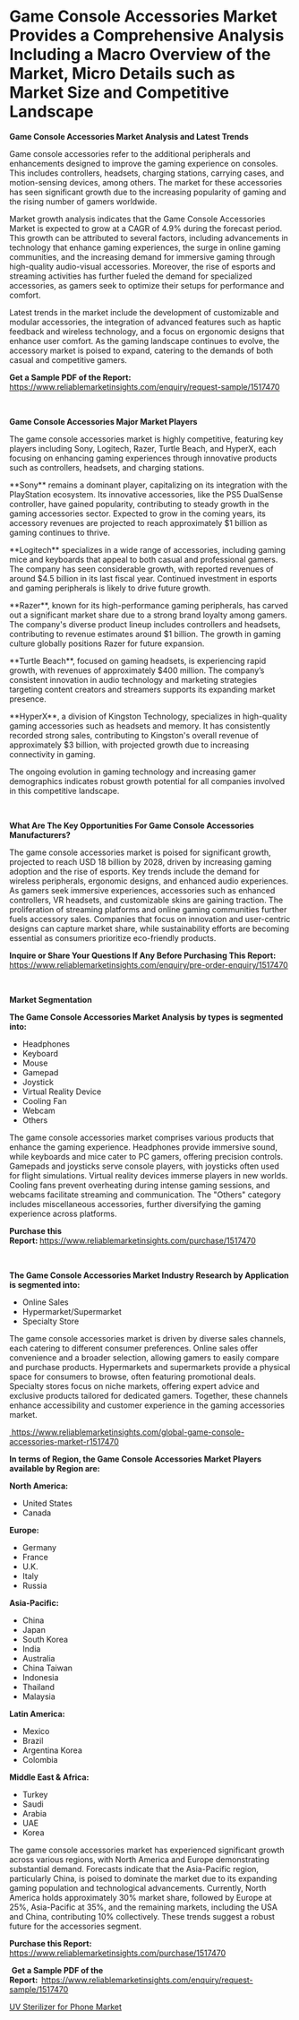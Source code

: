 <p><h1>Game Console Accessories Market Provides a Comprehensive Analysis Including a Macro Overview of the Market, Micro Details such as Market Size and Competitive Landscape</h1></p><p><strong>Game Console Accessories Market Analysis and Latest Trends</strong></p>
<p><p>Game console accessories refer to the additional peripherals and enhancements designed to improve the gaming experience on consoles. This includes controllers, headsets, charging stations, carrying cases, and motion-sensing devices, among others. The market for these accessories has seen significant growth due to the increasing popularity of gaming and the rising number of gamers worldwide. </p><p>Market growth analysis indicates that the Game Console Accessories Market is expected to grow at a CAGR of 4.9% during the forecast period. This growth can be attributed to several factors, including advancements in technology that enhance gaming experiences, the surge in online gaming communities, and the increasing demand for immersive gaming through high-quality audio-visual accessories. Moreover, the rise of esports and streaming activities has further fueled the demand for specialized accessories, as gamers seek to optimize their setups for performance and comfort. </p><p>Latest trends in the market include the development of customizable and modular accessories, the integration of advanced features such as haptic feedback and wireless technology, and a focus on ergonomic designs that enhance user comfort. As the gaming landscape continues to evolve, the accessory market is poised to expand, catering to the demands of both casual and competitive gamers.</p></p>
<p><strong>Get a Sample PDF of the Report:&nbsp;</strong> <a href="https://www.reliablemarketinsights.com/enquiry/request-sample/1517470?utm_campaign=2953&utm_medium=2&utm_source=Github&utm_content=ia&utm_term=04042025&utm_id=game-console-accessories">https://www.reliablemarketinsights.com/enquiry/request-sample/1517470</a></p>
<p>&nbsp;</p>
<p><strong>Game Console Accessories Major Market Players</strong></p>
<p><p>The game console accessories market is highly competitive, featuring key players including Sony, Logitech, Razer, Turtle Beach, and HyperX, each focusing on enhancing gaming experiences through innovative products such as controllers, headsets, and charging stations.</p><p>**Sony** remains a dominant player, capitalizing on its integration with the PlayStation ecosystem. Its innovative accessories, like the PS5 DualSense controller, have gained popularity, contributing to steady growth in the gaming accessories sector. Expected to grow in the coming years, its accessory revenues are projected to reach approximately $1 billion as gaming continues to thrive.</p><p>**Logitech** specializes in a wide range of accessories, including gaming mice and keyboards that appeal to both casual and professional gamers. The company has seen considerable growth, with reported revenues of around $4.5 billion in its last fiscal year. Continued investment in esports and gaming peripherals is likely to drive future growth.</p><p>**Razer**, known for its high-performance gaming peripherals, has carved out a significant market share due to a strong brand loyalty among gamers. The company's diverse product lineup includes controllers and headsets, contributing to revenue estimates around $1 billion. The growth in gaming culture globally positions Razer for future expansion.</p><p>**Turtle Beach**, focused on gaming headsets, is experiencing rapid growth, with revenues of approximately $400 million. The company’s consistent innovation in audio technology and marketing strategies targeting content creators and streamers supports its expanding market presence.</p><p>**HyperX**, a division of Kingston Technology, specializes in high-quality gaming accessories such as headsets and memory. It has consistently recorded strong sales, contributing to Kingston's overall revenue of approximately $3 billion, with projected growth due to increasing connectivity in gaming.</p><p>The ongoing evolution in gaming technology and increasing gamer demographics indicates robust growth potential for all companies involved in this competitive landscape.</p></p>
<p>&nbsp;</p>
<p><strong>What Are The Key Opportunities For Game Console Accessories Manufacturers?</strong></p>
<p><p>The game console accessories market is poised for significant growth, projected to reach USD 18 billion by 2028, driven by increasing gaming adoption and the rise of esports. Key trends include the demand for wireless peripherals, ergonomic designs, and enhanced audio experiences. As gamers seek immersive experiences, accessories such as enhanced controllers, VR headsets, and customizable skins are gaining traction. The proliferation of streaming platforms and online gaming communities further fuels accessory sales. Companies that focus on innovation and user-centric designs can capture market share, while sustainability efforts are becoming essential as consumers prioritize eco-friendly products.</p></p>
<p><strong>Inquire or Share Your Questions If Any Before Purchasing This Report:</strong> <a href="https://www.reliablemarketinsights.com/enquiry/pre-order-enquiry/1517470?utm_campaign=2953&utm_medium=2&utm_source=Github&utm_content=ia&utm_term=04042025&utm_id=game-console-accessories">https://www.reliablemarketinsights.com/enquiry/pre-order-enquiry/1517470</a></p>
<p>&nbsp;</p>
<p><strong>Market Segmentation</strong></p>
<p><strong>The Game Console Accessories Market Analysis by types is segmented into:</strong></p>
<p><ul><li>Headphones</li><li>Keyboard</li><li>Mouse</li><li>Gamepad</li><li>Joystick</li><li>Virtual Reality Device</li><li>Cooling Fan</li><li>Webcam</li><li>Others</li></ul></p>
<p><p>The game console accessories market comprises various products that enhance the gaming experience. Headphones provide immersive sound, while keyboards and mice cater to PC gamers, offering precision controls. Gamepads and joysticks serve console players, with joysticks often used for flight simulations. Virtual reality devices immerse players in new worlds. Cooling fans prevent overheating during intense gaming sessions, and webcams facilitate streaming and communication. The "Others" category includes miscellaneous accessories, further diversifying the gaming experience across platforms.</p></p>
<p><strong>Purchase this Report:&nbsp;</strong><a href="https://www.reliablemarketinsights.com/purchase/1517470?utm_campaign=2953&utm_medium=2&utm_source=Github&utm_content=ia&utm_term=04042025&utm_id=game-console-accessories">https://www.reliablemarketinsights.com/purchase/1517470</a></p>
<p>&nbsp;</p>
<p><strong>The Game Console Accessories Market Industry Research by Application is segmented into:</strong></p>
<p><ul><li>Online Sales</li><li>Hypermarket/Supermarket</li><li>Specialty Store</li></ul></p>
<p><p>The game console accessories market is driven by diverse sales channels, each catering to different consumer preferences. Online sales offer convenience and a broader selection, allowing gamers to easily compare and purchase products. Hypermarkets and supermarkets provide a physical space for consumers to browse, often featuring promotional deals. Specialty stores focus on niche markets, offering expert advice and exclusive products tailored for dedicated gamers. Together, these channels enhance accessibility and customer experience in the gaming accessories market.</p></p>
<p><a href="https://www.reliablemarketinsights.com/global-game-console-accessories-market-r1517470?utm_campaign=2953&utm_medium=2&utm_source=Github&utm_content=ia&utm_term=04042025&utm_id=game-console-accessories">&nbsp;https://www.reliablemarketinsights.com/global-game-console-accessories-market-r1517470</a></p>
<p><strong>In terms of Region, the Game Console Accessories Market Players available by Region are:</strong></p>
<p>
    <p> <strong> North America: </strong>
        <ul>
            <li>United States</li>
            <li>Canada</li>
        </ul>
        </p> 
    <p> <strong> Europe: </strong>
        <ul>
            <li>Germany</li>
            <li>France</li>
            <li>U.K.</li>
            <li>Italy</li>
            <li>Russia</li>
        </ul>
        </p> 
    <p> <strong> Asia-Pacific: </strong>
        <ul>
            <li>China</li>
            <li>Japan</li>
            <li>South Korea</li>
            <li>India</li>
            <li>Australia</li>
            <li>China Taiwan</li>
            <li>Indonesia</li>
            <li>Thailand</li>
            <li>Malaysia</li>
        </ul>
        </p> 
    <p> <strong> Latin America: </strong>
        <ul>
            <li>Mexico</li>
            <li>Brazil</li>
            <li>Argentina Korea</li>
            <li>Colombia</li>
        </ul>
        </p> 
    <p> <strong> Middle East & Africa: </strong>
        <ul>
            <li>Turkey</li>
            <li>Saudi</li>
            <li>Arabia</li>
            <li>UAE</li>
            <li>Korea</li>
        </ul>
    </p>
    </p>
<p><p>The game console accessories market has experienced significant growth across various regions, with North America and Europe demonstrating substantial demand. Forecasts indicate that the Asia-Pacific region, particularly China, is poised to dominate the market due to its expanding gaming population and technological advancements. Currently, North America holds approximately 30% market share, followed by Europe at 25%, Asia-Pacific at 35%, and the remaining markets, including the USA and China, contributing 10% collectively. These trends suggest a robust future for the accessories segment.</p></p>
<p><strong>Purchase this Report: </strong><a href="https://www.reliablemarketinsights.com/purchase/1517470?utm_campaign=2953&utm_medium=2&utm_source=Github&utm_content=ia&utm_term=04042025&utm_id=game-console-accessories">https://www.reliablemarketinsights.com/purchase/1517470</a></p>
<p>&nbsp;<strong>Get a Sample PDF of the Report:&nbsp;&nbsp;</strong><a href="https://www.reliablemarketinsights.com/enquiry/request-sample/1517470?utm_campaign=2953&utm_medium=2&utm_source=Github&utm_content=ia&utm_term=04042025&utm_id=game-console-accessories">https://www.reliablemarketinsights.com/enquiry/request-sample/1517470</a></p>
<p><strong></strong></p>
<p><p><a href="https://github.com/paljuhubeyde/Market-Research-Report-List-1/blob/main/uv-sterilizer-for-phone-market.md?utm_campaign=2953&utm_medium=2&utm_source=Github&utm_content=ia&utm_term=04042025&utm_id=game-console-accessories">UV Sterilizer for Phone Market</a></p></p>